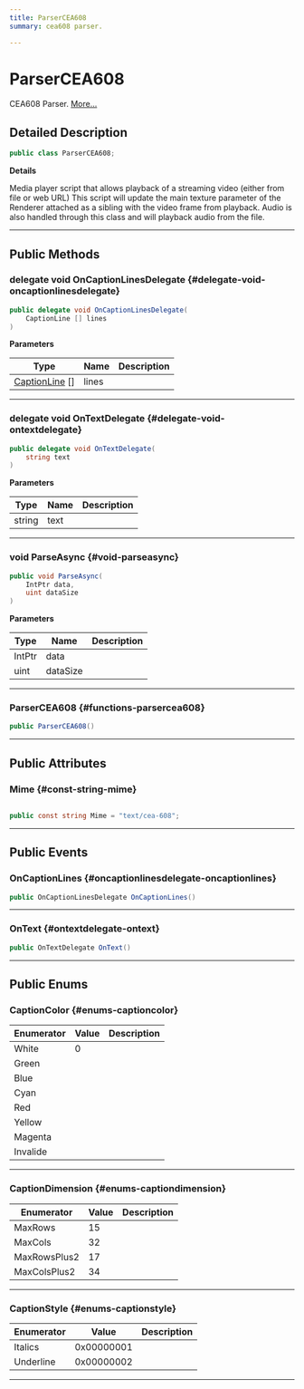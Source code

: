 ```yaml
---
title: ParserCEA608
summary: cea608 parser. 

---
```


# ParserCEA608




CEA608 Parser.   [More...](#detailed-description)  




## Detailed Description

```csharp
public class ParserCEA608; 
```


**Details**

Media player script that allows playback of a streaming video (either from file or web URL) This script will update the main texture parameter of the Renderer attached as a sibling with the video frame from playback. Audio is also handled through this class and will playback audio from the file. 





-----------



## Public Methods

### delegate void OnCaptionLinesDelegate {#delegate-void-oncaptionlinesdelegate}

```csharp
public delegate void OnCaptionLinesDelegate(
    CaptionLine [] lines
)
```


**Parameters**

| Type | Name  | Description  | 
|--|--|--|
| [CaptionLine](/unity-api/api/UnityEngine.XR.MagicLeap/MLMedia/ParserCEA608/UnityEngine.XR.MagicLeap.MLMedia.ParserCEA608.CaptionLine.md) [] |lines||






-----------

### delegate void OnTextDelegate {#delegate-void-ontextdelegate}

```csharp
public delegate void OnTextDelegate(
    string text
)
```


**Parameters**

| Type | Name  | Description  | 
|--|--|--|
| string |text||






-----------

### void ParseAsync {#void-parseasync}

```csharp
public void ParseAsync(
    IntPtr data,
    uint dataSize
)
```


**Parameters**

| Type | Name  | Description  | 
|--|--|--|
| IntPtr |data||
| uint |dataSize||






-----------

###  ParserCEA608 {#functions-parsercea608}

```csharp
public ParserCEA608()
```






-----------

## Public Attributes

### Mime {#const-string-mime}

```csharp

public const string Mime = "text/cea-608";

```






-----------

## Public Events

### OnCaptionLines {#oncaptionlinesdelegate-oncaptionlines}

```csharp
public OnCaptionLinesDelegate OnCaptionLines()
```






-----------

### OnText {#ontextdelegate-ontext}

```csharp
public OnTextDelegate OnText()
```






-----------

## Public Enums

### CaptionColor {#enums-captioncolor}

| Enumerator | Value | Description |
| ---------- | ----- | ----------- |
| White | 0|   |
| Green | |   |
| Blue | |   |
| Cyan | |   |
| Red | |   |
| Yellow | |   |
| Magenta | |   |
| Invalide | |   |








-----------

### CaptionDimension {#enums-captiondimension}

| Enumerator | Value | Description |
| ---------- | ----- | ----------- |
| MaxRows | 15|   |
| MaxCols | 32|   |
| MaxRowsPlus2 | 17|   |
| MaxColsPlus2 | 34|   |








-----------

### CaptionStyle {#enums-captionstyle}

| Enumerator | Value | Description |
| ---------- | ----- | ----------- |
| Italics | 0x00000001|   |
| Underline | 0x00000002|   |








-----------


